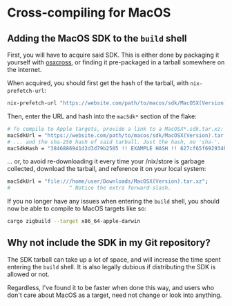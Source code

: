 # Cross-compiling for MacOS

## Adding the MacOS SDK to the `build` shell

First, you will have to acquire said SDK. This is either done by packaging it
yourself with [osxcross][osxcross], or finding it pre-packaged in a tarball
somewhere on the internet.

[osxcross]: https://github.com/tpoechtrager/osxcross

When acquired, you should first get the hash of the tarball, with
`nix-prefetch-url`:

```sh
nix-prefetch-url "https://website.com/path/to/macos/sdk/MacOSX(Version).tar.xz"
```

Then, enter the URL and hash into the `macSdk*` section of the flake:

```nix
# To compile to Apple targets, provide a link to a MacOSX*.sdk.tar.xz:
macSdkUrl = "https://website.com/path/to/macos/sdk/MacOSX(Version).tar.xz";
# ... and the sha-256 hash of said tarball. Just the hash, no 'sha-'.
macSdkHash = "3846886941d2d3d79b2505 !! EXAMPLE HASH !! 627cf65f692934b19b916c";
```

... or, to avoid re-downloading it every time your /nix/store is garbage
collected, download the tarball, and reference it on your local system:

```nix
macSdkUrl = "file:///home/user/Downloads/MacOSX(Version).tar.xz";
#                   ^ Notice the extra forward-slash.
```

If you no longer have any issues when entering the `build` shell, you should
now be able to compile to MacOS targets like so:

```sh
cargo zigbuild --target x86_64-apple-darwin
```

## Why not include the SDK in my Git repository?

The SDK tarball can take up a lot of space, and will increase the time spent
entering the `build` shell. It is also legally dubious if distributing the SDK
is allowed or not.

Regardless, I've found it to be faster when done this way, and users who don't
care about MacOS as a target, need not change or look into anything.
